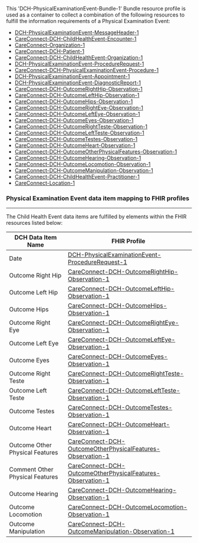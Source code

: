 This 'DCH-PhysicalExaminationEvent-Bundle-1' Bundle resource profile is used as a container to collect a combination of the following resources to fulfill the information requirements of a Physical Examination Event:

- [DCH-PhysicalExaminationEvent-MessageHeader-1]
- [CareConnect-DCH-ChildHealthEvent-Encounter-1]
- [CareConnect-Organization-1]
- [CareConnect-DCH-Patient-1]
- [CareConnect-DCH-ChildHealthEvent-Organization-1]
- [DCH-PhysicalExaminationEvent-ProcedureRequest-1] 
- [CareConnect-DCH-PhysicalExaminationEvent-Procedure-1]
- [DCH-PhysicalExaminationEvent-Appointment-1]
- [DCH-PhysicalExaminationEvent-DiagnosticReport-1]
- [CareConnect-DCH-OutcomeRightHip-Observation-1]
- [CareConnect-DCH-OutcomeLeftHip-Observation-1]
- [CareConnect-DCH-OutcomeHips-Observation-1]
- [CareConnect-DCH-OutcomeRightEye-Observation-1]
- [CareConnect-DCH-OutcomeLeftEye-Observation-1]
- [CareConnect-DCH-OutcomeEyes-Observation-1]
- [CareConnect-DCH-OutcomeRightTeste-Observation-1]
- [CareConnect-DCH-OutcomeLeftTeste-Observation-1]
- [CareConnect-DCH-OutcomeTestes-Observation-1]
- [CareConnect-DCH-OutcomeHeart-Observation-1]
- [CareConnect-DCH-OutcomeOtherPhysicalFeatures-Observation-1]
- [CareConnect-DCH-OutcomeHearing-Observation-1]
- [CareConnect-DCH-OutcomeLocomotion-Observation-1]
- [CareConnect-DCH-OutcomeManipulation-Observation-1]
- [CareConnect-DCH-ChildHealthEvent-Practitioner-1]
- [CareConnect-Location-1]



### Physical Examination Event data item mapping to FHIR profiles ###
----------
The Child Health Event data items are fulfilled by elements within the FHIR resources listed below:

| DCH Data Item Name              | FHIR Profile                                                 |
|---------------------------------|--------------------------------------------------------------|
| Date                            | [DCH-PhysicalExaminationEvent-ProcedureRequest-1]              |
| Outcome Right Hip               | [CareConnect-DCH-OutcomeRightHip-Observation-1]              |
| Outcome Left Hip                | [CareConnect-DCH-OutcomeLeftHip-Observation-1]               |
| Outcome Hips                    | [CareConnect-DCH-OutcomeHips-Observation-1]                  |
| Outcome Right Eye               | [CareConnect-DCH-OutcomeRightEye-Observation-1]              |
| Outcome Left Eye                | [CareConnect-DCH-OutcomeLeftEye-Observation-1]               |
| Outcome Eyes                    | [CareConnect-DCH-OutcomeEyes-Observation-1]                  |
| Outcome Right Teste             | [CareConnect-DCH-OutcomeRightTeste-Observation-1]            |
| Outcome Left Teste              | [CareConnect-DCH-OutcomeLeftTeste-Observation-1]             |
| Outcome Testes                  | [CareConnect-DCH-OutcomeTestes-Observation-1]                |
| Outcome Heart                   | [CareConnect-DCH-OutcomeHeart-Observation-1]                 |
| Outcome Other Physical Features | [CareConnect-DCH-OutcomeOtherPhysicalFeatures-Observation-1] |
| Comment Other Physical Features | [CareConnect-DCH-OutcomeOtherPhysicalFeatures-Observation-1] |
| Outcome Hearing                 | [CareConnect-DCH-OutcomeHearing-Observation-1]               |
| Outcome Locomotion              | [CareConnect-DCH-OutcomeLocomotion-Observation-1]            |
| Outcome Manipulation            | [CareConnect-DCH-OutcomeManipulation-Observation-1]          |
                                                                                                   

[DCH-PhysicalExaminationEvent-MessageHeader-1]:dch-physicalexaminationevent-messageheader-1.html
[CareConnect-DCH-ChildHealthEvent-Encounter-1]:careconnect-dch-childhealthevent-encounter-1.html
[CareConnect-Organization-1]:careconnect-organization-1.html
[CareConnect-DCH-Patient-1]:careconnect-dch-patient-1.html
[CareConnect-DCH-ChildHealthEvent-Organization-1]:careconnect-dch-childhealthevent-organization-1.html
[DCH-PhysicalExaminationEvent-ProcedureRequest-1]:dch-physicalexaminationevent-procedurerequest-1.html 
[DCH-PhysicalExaminationEvent-Appointment-1]:dch-physicalexaminationevent-appointment-1.html 
[CareConnect-DCH-PhysicalExaminationEvent-Procedure-1]:careconnect-dch-physicalexaminationevent-procedure-1.html
[CareConnect-DCH-ChildHealthEvent-Practitioner-1]:careconnect-dch-childhealthevent-practitioner-1.html
[CareConnect-Location-1]:careconnect-location-1.html
[DCH-PhysicalExaminationEvent-DiagnosticReport-1]:dch-physicalexaminationevent-diagnosticreport-1.html
[CareConnect-DCH-OutcomeRightHip-Observation-1]:careconnect-dch-outcomerighthip-observation-1.html
[CareConnect-DCH-OutcomeLeftHip-Observation-1]:careconnect-dch-outcomelefthip-observation-1.html
[CareConnect-DCH-OutcomeHips-Observation-1]:careconnect-dch-outcomehips-observation-1.html
[CareConnect-DCH-OutcomeRightEye-Observation-1]:careconnect-dch-outcomerighteye-observation-1.html
[CareConnect-DCH-OutcomeLeftEye-Observation-1]:careconnect-dch-outcomelefteye-observation-1.html
[CareConnect-DCH-OutcomeEyes-Observation-1]:careconnect-dch-outcomeeyes-observation-1.html
[CareConnect-DCH-OutcomeRightTeste-Observation-1]:careconnect-dch-outcomerightteste-observation-1.html
[CareConnect-DCH-OutcomeLeftTeste-Observation-1]:careconnect-dch-outcomeleftteste-observation-1.html
[CareConnect-DCH-OutcomeTestes-Observation-1]:careconnect-dch-outcometestes-observation-1.html
[CareConnect-DCH-OutcomeHeart-Observation-1]:careconnect-dch-outcomeheart-observation-1.html
[CareConnect-DCH-OutcomeOtherPhysicalFeatures-Observation-1]:careconnect-dch-outcomeotherphysicalfeatures-observation-1.html
[CareConnect-DCH-OutcomeHearing-Observation-1]:careconnect-dch-outcomehearing-observation-1.html
[CareConnect-DCH-OutcomeLocomotion-Observation-1]:careconnect-dch-outcomelocomotion-observation-1.html
[CareConnect-DCH-OutcomeManipulation-Observation-1]:careconnect-dch-outcomemanipulation-observation-1.html

